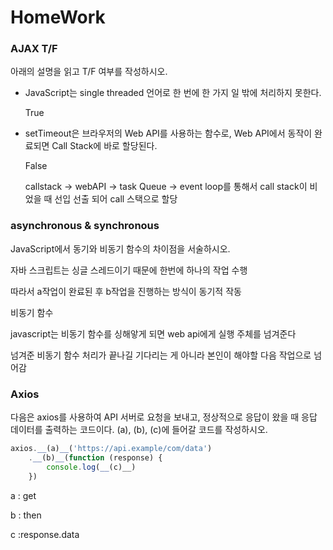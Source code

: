 # HomeWork

### AJAX T/F

아래의 설명을 읽고 T/F 여부를 작성하시오.

- JavaScript는 single threaded 언어로 한 번에 한 가지 일 밖에 처리하지 못한다.

  True

- setTimeout은 브라우저의 Web API를 사용하는 함수로, Web API에서 동작이
  완료되면 Call Stack에 바로 할당된다.

  False

  callstack -> webAPI -> task Queue -> event loop를 통해서 call stack이 비었을 때 선입 선출 되어 call 스택으로 할당



### asynchronous & synchronous

JavaScript에서 동기와 비동기 함수의 차이점을 서술하시오.

자바 스크립트는 싱글 스레드이기 때문에 한번에 하나의 작업 수행

따라서 a작업이 완료된 후 b작업을 진행하는 방식이 동기적 작동



비동기 함수

javascript는 비동기 함수를 싱해앟게 되면 web api에게 실행 주체를 넘겨준다

넘겨준 비동기 함수 처리가 끝나길 기다리는 게 아니라 본인이 해야할 다음 작업으로 넘어감 

### Axios

다음은 axios를 사용하여 API 서버로 요청을 보내고, 정상적으로 응답이 왔을 때 응답 데이터를 출력하는 코드이다. (a), (b), (c)에 들어갈 코드를 작성하시오.

```js
axios.__(a)__('https://api.example/com/data')
	.__(b)__(function (response) {
	    console.log(__(c)__)
	})
```

a : get

b : then

c :response.data
